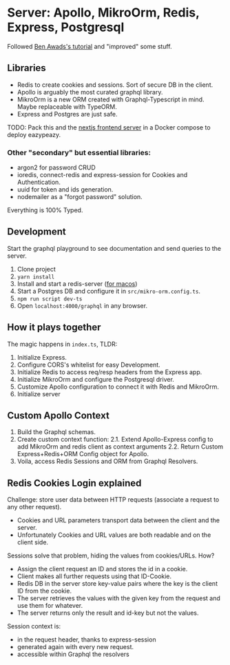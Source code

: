 # Server: Apollo, MikroOrm, Redis, Express, Postgresql

Followed [Ben Awads's tutorial](https://www.youtube.com/watch?v=I6ypD7qv3Z8&ab_channel=BenAwad)
and "improved" some stuff.

## Libraries

* Redis to create cookies and sessions. Sort of secure DB in the client.
* Apollo is arguably the most curated graphql library.
* MikroOrm is a new ORM created with Graphql-Typescript in mind. Maybe replaceable with TypeORM.
* Express and Postgres are just safe.

TODO: Pack this and the [nextjs frontend server](https://github.com/nvegater/client-nextjs-react)
in a Docker compose to deploy eazypeazy.

### Other "secondary" but essential libraries:
* argon2 for password CRUD
* ioredis, connect-redis and express-session for Cookies and Authentication.
* uuid for token and ids generation.
* nodemailer as a "forgot password" solution.

Everything is 100% Typed.

## Development

Start the graphql playground to see documentation and send queries to the server.

1. Clone project 
2. `yarn install`
3. Install and start a redis-server ([for macos](https://gist.github.com/tomysmile/1b8a321e7c58499ef9f9441b2faa0aa8))
4. Start a Postgres DB and configure it in `src/mikro-orm.config.ts`.
5. `npm run script dev-ts`
6. Open `localhost:4000/graphql` in any browser.

## How it plays together

The magic happens in `index.ts`, TLDR:

1. Initialize Express.
2. Configure CORS's whitelist for easy Development.
3. Initialize Redis to access req/resp headers from the Express app.
4. Initialize MikroOrm and configure the Postgresql driver.
5. Customize Apollo configuration to connect it with Redis and MikroOrm.
6. Initialize server

## Custom Apollo Context

1. Build the Graphql schemas.
2. Create custom context function:
    2.1. Extend Apollo-Express config to add MikroOrm and redis client as context arguments
    2.2. Return Custom Express+Redis+ORM Config object for Apollo. 
3. Voila, access Redis Sessions and ORM from Graphql Resolvers.

## Redis Cookies Login explained

Challenge: store user data between HTTP requests (associate a request to any other request).
* Cookies and URL parameters transport data between the client and the server.
* Unfortunately Cookies and URL values are both readable and on the client side.

Sessions solve that problem, hiding the values from cookies/URLs. How?
* Assign the client request an ID and stores the id in a cookie.
* Client makes all further requests using that ID-Cookie.
* Redis DB in the server store key-value pairs where the key is the client ID from the cookie. 
* The server retrieves the values with the given key from the request and use them for whatever.
* The server returns only the result and id-key but not the values.

Session context is: 
* in the request header, thanks to express-session
* generated again with every new request.
* accessible within Graphql the resolvers
